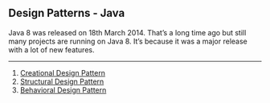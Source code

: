 <h2>Design Patterns - Java</h2>
<div>Java 8 was released on 18th March 2014. That’s a long time ago but still many projects are running on Java 8. It’s because it was a major release with a lot of new features.</div>
<hr>

<ol>
<li><a href="creational.html">Creational Design Pattern</a></li>
  <li><a href="#structural-design-pattern-home">Structural Design Pattern</a></li>
  <li><a href="#behavioral-design-pattern-home">Behavioral Design Pattern</a></li>
</ol>




